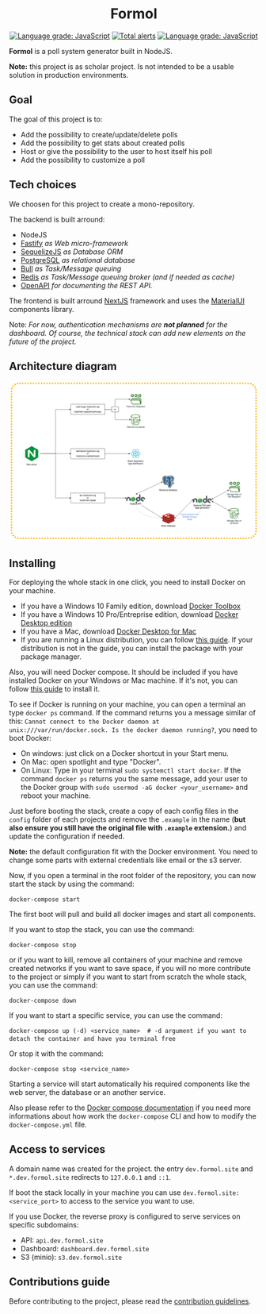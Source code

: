 <div style="text-align: center">
    <h1>Formol</h1>
    <a href="https://github.com/SN-DAI18-20/Formol/actions"><img alt="Language grade: JavaScript" src="https://github.com/SN-DAI18-20/Formol/workflows/Continuous%20integration/badge.svg?branch=master"/></a> <a href="https://lgtm.com/projects/g/SN-DAI18-20/Formol/alerts/"><img alt="Total alerts" src="https://img.shields.io/lgtm/alerts/g/SN-DAI18-20/Formol.svg?logo=lgtm&logoWidth=18"/></a> <a href="https://lgtm.com/projects/g/SN-DAI18-20/Formol/context:javascript"><img alt="Language grade: JavaScript" src="https://img.shields.io/lgtm/grade/javascript/g/SN-DAI18-20/Formol.svg?logo=lgtm&logoWidth=18"/></a>
</div>

**Formol** is a poll system generator built in NodeJS.

**Note:** this project is as scholar project. Is not intended to be a usable
solution in production environments.

## Goal
The goal of this project is to:
 * Add the possibility to create/update/delete polls
 * Add the possibility to get stats about created polls
 * Host or give the possibility to the user to host itself his poll
 * Add the possibility to customize a poll

## Tech choices
We choosen for this project to create a mono-repository.

The backend is built arround:
 * NodeJS
 * [Fastify](https://www.fastify.io/) _as Web micro-framework_
 * [SequelizeJS](https://sequelize.org/v5/) _as Database ORM_
 * [PostgreSQL](https://www.postgresql.org/) _as relational database_
 * [Bull](https://github.com/OptimalBits/bull) _as Task/Message queuing_
 * [Redis](https://redis.io/) _as Task/Message queuing broker (and if needed as cache)_
 * [OpenAPI](https://github.com/fastify/fastify-swagger) _for documenting the REST API._

The frontend is built arround [NextJS](https://nextjs.org/) framework and uses the [MaterialUI](https://material-ui.com/) components library.

Note: _For now, authentication mechanisms are **not planned** for the dashboard. Of course, the technical stack can add new elements on the future of the project._

## Architecture diagram
![Formol Architecture Diagram](.github/wiki/images/formol-architecture-diagram.png)

## Installing
For deploying the whole stack in one click, you need to install Docker on your machine.

 * If you have a Windows 10 Family edition, download [Docker Toolbox](https://github.com/docker/toolbox/releases)
 * If you have a Windows 10 Pro/Entreprise edition, download [Docker Desktop edition](https://hub.docker.com/editions/community/docker-ce-desktop-windows)
 * If you have a Mac, download [Docker Desktop for Mac](https://hub.docker.com/editions/community/docker-ce-desktop-mac)
 * If you are running a Linux distribution, you can follow [this guide](https://docs.docker.com/install/). If your distribution is not in the guide, you can install the package with your package manager.

Also, you will need Docker compose. It should be included if you have installed Docker on your Windows or Mac machine. If it's not, you can follow [this guide](https://docs.docker.com/compose/install/) to install it.

To see if Docker is running on your machine, you can open a terminal an type `docker ps` command. If the command returns you a message similar of this: `Cannot connect to the Docker daemon at unix:///var/run/docker.sock. Is the docker daemon running?`, you need to boot Docker:
 * On windows: just click on a Docker shortcut in your Start menu.
 * On Mac: open spotlight and type "Docker".
 * On Linux: Type in your terminal `sudo systemctl start docker`. If the command `docker ps` returns you the same message, add your user to the Docker group with `sudo usermod -aG docker <your_username>` and reboot your machine.

Just before booting the stack, create a copy of each config files in the `config` folder of each projects and remove the `.example` in the name (**but also ensure you still have the original file with `.example` extension.**) and update the configuration if needed.

**Note:** the default configuration fit with the Docker environment. You need to change some parts with external credentials like email or the s3 server.

Now, if you open a terminal in the root folder of the repository, you can now start the stack by using the command:
```
docker-compose start
```

The first boot will pull and build all docker images and start all components.

If you want to stop the stack, you can use the command:
```
docker-compose stop
```

or if you want to kill, remove all containers of your machine and remove created networks if you want to save space, if you will no more contribute to the project or simply if you want to start from scratch the whole stack, you can use the command:
```
docker-compose down
```

If you want to start a specific service, you can use the command:
```
docker-compose up (-d) <service_name>  # -d argument if you want to detach the container and have you terminal free
```

Or stop it with the command:
```
docker-compose stop <service_name>
```

Starting a service will start automatically his required components like the web server, the database or an another service.

Also please refer to the [Docker compose documentation](https://docs.docker.com/compose/) if you need more informations about how work the `docker-compose` CLI and how to modify the `docker-compose.yml` file.

## Access to services
A domain name was created for the project. the entry `dev.formol.site` and `*.dev.formol.site` redirects to `127.0.0.1` and `::1`.

If boot the stack locally in your machine you can use `dev.formol.site:<service_port>` to access to the service you want to use.

If you use Docker, the reverse proxy is configured to serve services on specific subdomains:
 * API: `api.dev.formol.site`
 * Dashboard: `dashboard.dev.formol.site`
 * S3 (minio): `s3.dev.formol.site`

## Contributions guide
Before contributing to the project, please read the [contribution guidelines](CONTRIBUTION.md).
